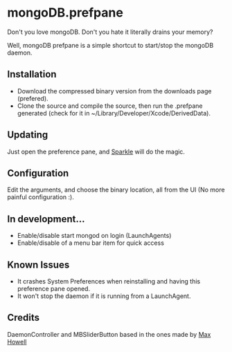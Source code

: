 mongoDB.prefpane
================

Don't you love mongoDB. Don't you hate it literally drains your memory?

Well, mongoDB prefpane is a simple shortcut to start/stop the mongoDB daemon.

Installation
------------

* Download the compressed binary version from the downloads page (prefered).
* Clone the source and compile the source, then run the .prefpane generated
  (check for it in ~/Library/Developer/Xcode/DerivedData).

Updating
--------

Just open the preference pane, and [Sparkle](http://sparkle.andymatuschak.org/)
will do the magic.

Configuration
-------------

Edit the arguments, and choose the binary location, all from the UI (No more
painful configuration :).

In development...
-----------------

* Enable/disable start mongod on login (LaunchAgents)
* Enable/disable of a menu bar item for quick access

Known Issues
------------

* It crashes System Preferences when reinstalling and having this preference pane
opened.
* It won't stop the daemon if it is running from a LaunchAgent.

Credits
-------

DaemonController and MBSliderButton based in the ones made by [Max Howell](http://github.com/mxcl)

